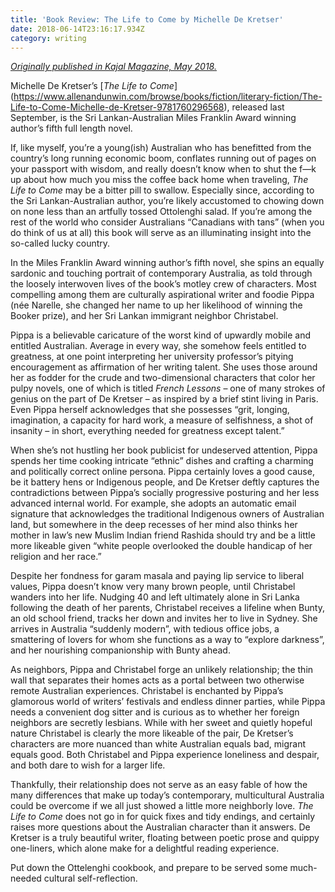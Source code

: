 ```yaml
---
title: 'Book Review: The Life to Come by Michelle De Kretser'
date: 2018-06-14T23:16:17.934Z
category: writing
---
```

[_Originally published in Kajal Magazine, May 2018._](https://www.kajalmag.com/michelle-de-kretsers-the-life-to-come/) 

Michelle De Kretser’s [_The Life to Come_] (https://www.allenandunwin.com/browse/books/fiction/literary-fiction/The-Life-to-Come-Michelle-de-Kretser-9781760296568), released last September, is the Sri Lankan-Australian Miles Franklin Award winning author’s fifth full length novel.

If, like myself, you’re a young(ish) Australian who has benefitted from the country’s long running economic boom, conflates running out of pages on your passport with wisdom, and really doesn’t know when to shut the f—k up about how much you miss the coffee back home when traveling, _The Life to Come_ may be a bitter pill to swallow. Especially since, according to the Sri Lankan-Australian author, you’re likely accustomed to chowing down on none less than an artfully tossed Ottolenghi salad. If you’re among the rest of the world who consider Australians “Canadians with tans” (when you do think of us at all) this book will serve as an illuminating insight into the so-called lucky country.

In the Miles Franklin Award winning author’s fifth novel, she spins an equally sardonic and touching portrait of contemporary Australia, as told through the loosely interwoven lives of the book’s motley crew of characters. Most compelling among them are culturally aspirational writer and foodie Pippa (née Narelle, she changed her name to up her likelihood of winning the Booker prize), and her Sri Lankan immigrant neighbor Christabel.

Pippa is a believable caricature of the worst kind of upwardly mobile and entitled Australian. Average in every way, she somehow feels entitled to greatness, at one point interpreting her university professor’s pitying encouragement as affirmation of her writing talent. She uses those around her as fodder for the crude and two-dimensional characters that color her pulpy novels, one of which is titled _French Lessons_ – one of many strokes of genius on the part of De Kretser – as inspired by a brief stint living in Paris. Even Pippa herself acknowledges that she possesses “grit, longing, imagination, a capacity for hard work, a measure of selfishness, a shot of insanity – in short, everything needed for greatness except talent.”

When she’s not hustling her book publicist for undeserved attention, Pippa spends her time cooking intricate “ethnic” dishes and crafting a charming and politically correct online persona. Pippa certainly loves a good cause, be it battery hens or Indigenous people, and De Kretser deftly captures the contradictions between Pippa’s socially progressive posturing and her less advanced internal world. For example, she adopts an automatic email signature that acknowledges the traditional Indigenous owners of Australian land, but somewhere in the deep recesses of her mind also thinks her mother in law’s new Muslim Indian friend Rashida should try and be a little more likeable given “white people overlooked the double handicap of her religion and her race.”

Despite her fondness for garam masala and paying lip service to liberal values, Pippa doesn’t know very many brown people, until Christabel wanders into her life. Nudging 40 and left ultimately alone in Sri Lanka following the death of her parents, Christabel receives a lifeline when Bunty, an old school friend, tracks her down and invites her to live in Sydney. She arrives in Australia “suddenly modern”, with tedious office jobs, a smattering of lovers for whom she functions as a way to “explore darkness”, and her nourishing companionship with Bunty ahead.

As neighbors, Pippa and Christabel forge an unlikely relationship; the thin wall that separates their homes acts as a portal between two otherwise remote Australian experiences. Christabel is enchanted by Pippa’s glamorous world of writers’ festivals and endless dinner parties, while Pippa needs a convenient dog sitter and is curious as to whether her foreign neighbors are secretly lesbians. While with her sweet and quietly hopeful nature Christabel is clearly the more likeable of the pair, De Kretser’s characters are more nuanced than white Australian equals bad, migrant equals good. Both Christabel and Pippa experience loneliness and despair, and both dare to wish for a larger life.

Thankfully, their relationship does not serve as an easy fable of how the many differences that make up today’s contemporary, multicultural Australia could be overcome if we all just showed a little more neighborly love. _The Life to Come_ does not go in for quick fixes and tidy endings, and certainly raises more questions about the Australian character than it answers. De Kretser is a truly beautiful writer, floating between poetic prose and quippy one-liners, which alone make for a delightful reading experience.

Put down the Ottelenghi cookbook, and prepare to be served some much-needed cultural self-reflection.
